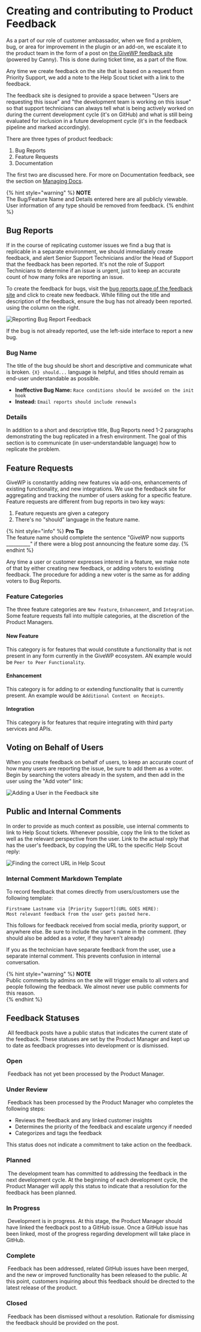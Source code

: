 # Creating and contributing to Product Feedback

As a part of our role of customer ambassador, when we find a problem, bug, or area for improvement in the plugin or an add-on, we escalate it to the product team in the form of a post on [the GiveWP feedback site](https://feedback.givewp.com/) \(powered by Canny\). This is done during ticket time, as a part of the flow.

Any time we create feedback on the site that is based on a request from Priority Support, we add a note to the Help Scout ticket with a link to the feedback. 

The feedback site is designed to provide a space between "Users are requesting this issue" and "the development team is working on this issue" so that support technicians can always tell what is being actively worked on during the current development cycle \(it's on GitHub\) and what is still being evaluated for inclusion in a future development cycle \(it's in the feedback pipeline and marked accordingly\).

There are three types of product feedback:

1. Bug Reports
1. Feature Requests
1. Documentation 

The first two are discussed here. For more on Documentation feedback, see the section on [Managing Docs](/documentation/responsibilities.md#using-the-feedback-site-for-docs-feedback). 

{% hint style="warning" %}
**NOTE**  
The Bug/Feature Name and Details entered here are all publicly viewable. User information of any type should be removed from feedback.
{% endhint %}

## Bug Reports

If in the course of replicating customer issues we find a bug that is replicable in a separate environment, we should immediately create feedback, and alert Senior Support Technicians and/or the Head of Support that the feedback has been reported. It's not the role of Support Technicians to determine if an issue is urgent, just to keep an accurate count of how many folks are reporting an issue. 

To create the feedback for bugs, visit the [bug reports page of the feedback site](https://feedback.givewp.com/admin/board/bug-reports) and click to create new feedback. While filling out the title and description of the feedback, ensure the bug has not already been reported. using the column on the right.

![Reporting Bug Report Feedback](/assets/canny-create-bug-feedback.gif)

If the bug is not already reported, use the left-side interface to report a new bug. 

### Bug Name
The title of the bug should be short and descriptive and communicate what is broken. `{X} should...` language is helpful, and titles should remain as end-user understandable as possible. 

* **Ineffective Bug Name:** `Race conditions should be avoided on the init hook`
* **Instead:** `Email reports should include renewals`

### Details
In addition to a short and descriptive title, Bug Reports need 1-2 paragraphs demonstrating the bug replicated in a fresh environment. The goal of this section is to communicate \(in user-understandable language\) how to replicate the problem. 

## Feature Requests

GiveWP is constantly adding new features via add-ons, enhancements of existing functionality, and new integrations. We use the feedback site for aggregating and tracking the number of users asking for a specific feature. Feature requests are different from bug reports in two key ways:

1. Feature requests are given a category
1. There's no "should" language in the feature name.

{% hint style="info" %}
**Pro Tip**  
The feature name should complete the sentence "GiveWP now supports \_\_\_\_\_\_\_\_\_\_" if there were a blog post announcing the feature some day.
{% endhint %} 

Any time a user or customer expresses interest in a feature, we make note of that by either creating new feedback, or adding voters to existing feedback. The procedure for adding a new voter is the same as for adding voters to Bug Reports.

### Feature Categories

The three feature categories are `New Feature`, `Enhancement`, and `Integration`. Some feature requests fall into multiple categories, at the discretion of the Product Managers. 

#### New Feature
This category is for features that would constitute a functionality that is not present in any form currently in the GiveWP ecosystem. AN example would be `Peer to Peer Functionality`.

#### Enhancement
This category is for adding to or extending functionality that is currently present. An example would be `Additional Content on Receipts`.

#### Integration
This category is for features that require integrating with third party services and APIs. 

## Voting on Behalf of Users
When you create feedback on behalf of users, to keep an accurate count of how many users are reporting the issue, be sure to add them as a voter. Begin by searching the voters already in the system, and then add in the user using the "Add voter" link:

![Adding a User in the Feedback site](/assets/canny-add-voter.gif)

## Public and Internal Comments
In order to provide as much context as possible, use internal comments to link to Help Scout tickets. Whenever possible, copy the link to the ticket as well as the relevant perspective from the user. Link to the actual reply that has the user's feedback, by copying the URL to the specific Help Scout reply: 

![Finding the correct URL in Help Scout](/assets/help-scout-correct-url.png)

### Internal Comment Markdown Template
To record feedback that comes directly from users/customers use the following template:

```
Firstname Lastname via [Priority Support](URL GOES HERE):
Most relevant feedback from the user gets pasted here.
```

This follows for feedback received from social media, priority support, or anywhere else. Be sure to include the user's name in the comment. \(they should also be added as a voter, if they haven't already\)

If you as the technician have separate feedback from the user, use a separate internal comment. This prevents confusion in internal conversation. 

{% hint style="warning" %}
**NOTE**  
Public comments by admins on the site will trigger emails to all voters and people following the feedback. We almost never use public comments for this reason.  
{% endhint %} 

## Feedback Statuses
​
All feedback posts have a public status that indicates the current state of the feedback. These statuses are set by the Product Manager and kept up to date as feedback progresses into development or is dismissed.
​
### Open
​
Feedback has not yet been processed by the Product Manager.
​
### Under Review
​
Feedback has been processed by the Product Manager who completes the following steps:
​
-   Reviews the feedback and any linked customer insights
-   Determines the priority of the feedback and escalate urgency if needed
-   Categorizes and tags the feedback

This status does not indicate a commitment to take action on the feedback.​

### Planned
​
The development team has committed to addressing the feedback in the next development cycle. At the beginning of each development cycle, the Product Manager will apply this status to indicate that a resolution for the feedback has been planned.
​
### In Progress
​
Development is in progress. At this stage, the Product Manager should have linked the feedback post to a GitHub issue. Once a GitHub issue has been linked, most of the progress regarding development will take place in GitHub.
​
### Complete
​
Feedback has been addressed, related GitHub issues have been merged, and the new or improved functionality has been released to the public. At this point, customers inquiring about this feedback should be directed to the latest release of the product.
​
### Closed
​
Feedback has been dismissed without a resolution. Rationale for dismissing the feedback should be provided on the post.



